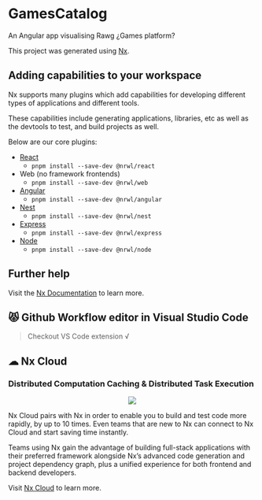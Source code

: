 

# GamesCatalog

An Angular app visualising Rawg ¿Games platform?

This project was generated using [Nx](https://nx.dev).

## Adding capabilities to your workspace

Nx supports many plugins which add capabilities for developing different types of applications and different tools.

These capabilities include generating applications, libraries, etc as well as the devtools to test, and build projects as well.

Below are our core plugins:

- [React](https://reactjs.org)
  - `pnpm install --save-dev @nrwl/react`
- Web (no framework frontends)
  - `pnpm install --save-dev @nrwl/web`
- [Angular](https://angular.io)
  - `pnpm install --save-dev @nrwl/angular`
- [Nest](https://nestjs.com)
  - `pnpm install --save-dev @nrwl/nest`
- [Express](https://expressjs.com)
  - `pnpm install --save-dev @nrwl/express`
- [Node](https://nodejs.org)
  - `pnpm install --save-dev @nrwl/node`


## Further help

Visit the [Nx Documentation](https://nx.dev) to learn more.

## 😾 Github Workflow editor in Visual Studio Code

> Checkout VS Code extension √ 

## ☁ Nx Cloud

### Distributed Computation Caching & Distributed Task Execution

<p style="text-align: center;"><img src="https://raw.githubusercontent.com/nrwl/nx/master/images/nx-cloud-card.png"></p>

Nx Cloud pairs with Nx in order to enable you to build and test code more rapidly, by up to 10 times. Even teams that are new to Nx can connect to Nx Cloud and start saving time instantly.

Teams using Nx gain the advantage of building full-stack applications with their preferred framework alongside Nx’s advanced code generation and project dependency graph, plus a unified experience for both frontend and backend developers.

Visit [Nx Cloud](https://nx.app/) to learn more.
